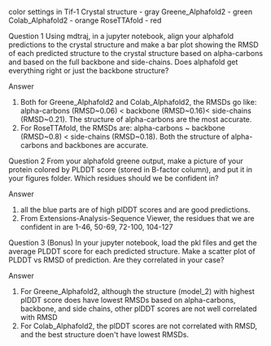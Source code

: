 color settings in Tif-1
Crystal structure - gray
Greene_Alphafold2 - green
Colab_Alphafold2 - orange
RoseTTAfold - red

Question 1
Using mdtraj, in a jupyter notebook, align your alphafold predictions to the crystal structure and make a bar plot showing the RMSD of each predicted structure to the crystal structure based on alpha-carbons and based on the full backbone and side-chains. Does alphafold get everything right or just the backbone structure? 

Answer
1. Both for Greene_Alphafold2 and Colab_Alphafold2, the RMSDs go like: alpha-carbons (RMSD~0.06) < backbone (RMSD~0.16)< side-chains (RMSD~0.21). The structure of alpha-carbons are the most accurate.
2. For RoseTTAfold, the RMSDs are: alpha-carbons ~ backbone (RMSD~0.8) < side-chains (RMSD~0.18). Both the structure of alpha-carbons and backbones are accurate.

Question 2
From your alphafold greene output, make a picture of your protein colored by PLDDT score (stored in B-factor column), and put it in your figures folder. Which residues should we be confident in?

Answer
1. all the blue parts are of high plDDT scores and are good predictions.
2. From Extensions-Analysis-Sequence Viewer, the residues that we are confident in are 1-46, 50-69, 72-100, 104-127

Question 3
(Bonus) In your jupyter notebook, load the pkl files and get the average PLDDT score for each predicted structure. Make a scatter plot of PLDDT vs RMSD of prediction. Are they correlated in your case?

Answer
1. For Greene_Alphafold2, although the structure (model_2) with highest plDDT score does have lowest RMSDs based on alpha-carbons, backbone, and side chains, other plDDT scores are not well correlated with RMSD
2. For Colab_Alphafold2, the plDDT scores are not correlated with RMSD, and the best structure doen't have lowest RMSDs. 